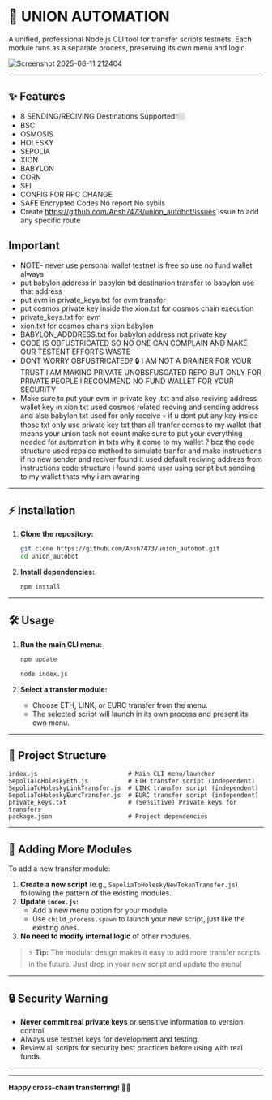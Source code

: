 # 🚀 UNION AUTOMATION

A unified, professional Node.js CLI tool for transfer scripts testnets. Each module runs as a separate process, preserving its own menu and logic.




![Screenshot 2025-06-11 212404](https://github.com/user-attachments/assets/c0d28bda-58e5-48ec-bce5-545c7dc79e5e)





---

## ✨ Features
-  8 SENDING/RECIVING Destinations Supported👇🏼
-  BSC
-  OSMOSIS
-  HOLESKY
-  SEPOLIA
-  XION
-  BABYLON
-  CORN
-  SEI
-  CONFIG FOR RPC CHANGE
-  SAFE Encrypted Codes No report No sybils
-  Create https://github.com/Ansh7473/union_autobot/issues issue to add any specific route 
## Important  
- NOTE- never use personal wallet testnet is free so use no fund wallet always
- put babylon address in babylon txt destination transfer to babylon use that address 
- put evm in private_keys.txt for evm transfer 
- put cosmos private key inside the xion.txt for cosmos chain execution
-  private_keys.txt for evm
-  xion.txt for cosmos chains xion babylon
-  BABYLON_ADDDRESS.txt for babylon address not private key 
-  CODE IS OBFUSTRICATED SO NO ONE CAN COMPLAIN AND MAKE OUR TESTENT EFFORTS WASTE
-  DONT WORRY OBFUSTRICATED? 🔒 I AM NOT A DRAINER FOR YOUR TRUST I AM MAKING PRIVATE UNOBSFUSCATED REPO BUT ONLY FOR PRIVATE PEOPLE I RECOMMEND NO FUND WALLET FOR YOUR SECURITY
-  Make sure to put your evm in private key .txt and also reciving address wallet key in xion.txt used cosmos related recving and sending address and also babylon txt used for only receive 💀 if u dont put any key inside those txt only use private key txt than all tranfer comes to my wallet that means your union task not count make sure to put your everything needed for automation in txts why it come to my wallet ? bcz the code structure used repalce method to simulate tranfer and make instructions if no new sender and reciver found it used default reciving address from instructions code structure i found some user using script but sending to my wallet thats why i am awaring 
---


## ⚡️ Installation

1. **Clone the repository:**
   ```bash
   git clone https://github.com/Ansh7473/union_autobot.git
   cd union_autobot
   ```
2. **Install dependencies:**
   ```bash
   npm install
   ```

---

## 🛠️ Usage

1. **Run the main CLI menu:**

   ```bash
   npm update
   ```

   ```bash
   node index.js
   ```
2. **Select a transfer module:**
   - Choose ETH, LINK, or EURC transfer from the menu.
   - The selected script will launch in its own process and present its own menu.

---

## 📁 Project Structure

```
index.js                         # Main CLI menu/launcher
SepoliaToHoleskyEth.js           # ETH transfer script (independent)
SepoliaToHoleskyLinkTransfer.js  # LINK transfer script (independent)
SepoliaToHoleskyEurcTransfer.js  # EURC transfer script (independent)
private_keys.txt                 # (Sensitive) Private keys for transfers
package.json                     # Project dependencies
```

---

## 🧩 Adding More Modules

To add a new transfer module:

1. **Create a new script** (e.g., `SepoliaToHoleskyNewTokenTransfer.js`) following the pattern of the existing modules.
2. **Update `index.js`:**
   - Add a new menu option for your module.
   - Use `child_process.spawn` to launch your new script, just like the existing ones.
3. **No need to modify internal logic** of other modules.

> ⚡️ **Tip:** The modular design makes it easy to add more transfer scripts in the future. Just drop in your new script and update the menu!

---

## 🔒 Security Warning

- **Never commit real private keys** or sensitive information to version control.
- Always use testnet keys for development and testing.
- Review all scripts for security best practices before using with real funds.

---

---

**Happy cross-chain transferring! 🚀🌉**
